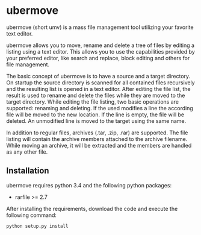 ubermove
========

ubermove (short umv) is a mass file management tool utilizing your favorite text editor.

ubermove allows you to move, rename and delete a tree of files by editing a listing using a text editor. This allows you
to use the capabilities provided by your preferred editor, like search and replace, block editing and others for file
management.

The basic concept of ubermove is to have a source and a target directory. On startup the source directory is scanned for
all contained files recursively and the resulting list is opened in a text editor. After editing the file list, the
result is used to rename and delete the files while they are moved to the target directory. While editing the file
listing, two basic operations are supported: renaming and deleting. If the used modifies a line the according file will
be moved to the new location. If the line is empty, the file will be deleted. An unmodified line is moved to the target
using the same name.

In addition to regular files, archives (.tar, .zip, .rar) are supported. The file listing will contain the archive
members attached to the archive filename. While moving an archive, it will be extracted and the members are handled as
any other file.


Installation
------------

ubermove requires python 3.4 and the following python packages:
* rarfile >= 2.7


After installing the requirements, download the code and execute the following command:
```
python setup.py install
```


